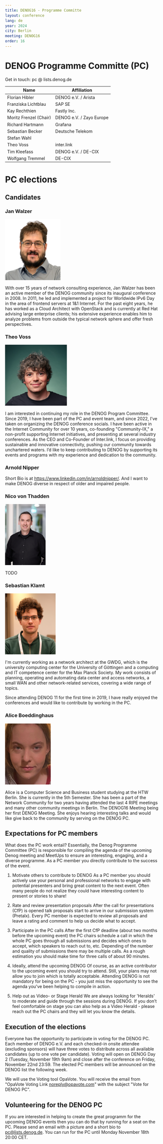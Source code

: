 ```yaml
---
title: DENOG16 - Programme Committe
layout: conference
lang: de
year: 2024
city: Berlin
meeting: DENOG16
order: 16
---
```


# DENOG Programme Committe (PC)

Get in touch: pc @ lists.denog.de

| Name                   | Affiliation                       |
|------------------------|-----------------------------------|
| Florian Hibler         | DENOG e.V. / Arista               |
| Franziska Lichtblau    | SAP SE                            |
| Kay Rechthien          | Fastly Inc.                       |
| Moritz Frenzel (Chair) | DENOG e.V. / Zayo Europe          |
| Richard Hartmann       | Grafana                           |
| Sebastian Becker       | Deutsche Telekom                  |
| Stefan Wahl            |                                   |
| Theo Voss              | inter.link                        |
| Tim Kleefass           | DENOG e.V. / DE-CIX               |
| Wolfgang Tremmel       | DE-CIX                            |


# PC elections

## Candidates

### Jan Walzer

<img height="200px" src="/images/meetings/denog16/pc_jan_walzer.png" />

With over 15 years of network consulting experience, Jan Walzer has been an active member of the DENOG community since its inaugural conference in 2008.
In 2011, he led and implemented a project for Worldwide IPv6 Day in the area of frontend servers at 1&1 Internet.
For the past eight years, he has worked as a Cloud Architect with OpenStack and is currently at Red Hat advising large enterprise clients; his extensive experience enables him to analyze problems from outside the typical network sphere and offer fresh perspectives.

### Theo Voss

<img height="200px" src="/images/meetings/denog16/pc_theo_voss.jpg" />

I am interested in continuing my role in the DENOG Program Committee. Since 2019, I have been part of the PC and event team, and since 2022, I’ve taken on organizing the DENOG conference socials. I have been active in the Internet Community for over 10 years, co-founding "Community-IX," a non-profit supporting Internet initiatives, and presenting at several industry conferences. As the CEO and Co-Founder of Inter.link, I focus on providing sustainable and innovative connectivity, pushing our community towards unchartered waters. I’d like to keep contributing to DENOG by supporting its events and programs with my experience and dedication to the community.

### Arnold Nipper 

Short Bio is at https://www.linkedin.com/in/arnoldnipper/. And I want to make DENOG diverse in respect of older and impaired people. 

### Nico von Thadden

<img height="200px" src="/images/meetings/denog16/pc_nico_von_thadden.jpg" />

TODO

### Sebastian Klamt 

<img height="200px" src="/images/meetings/denog16/pc_sebastian_klamt.jpg" />

I'm currently working as a network architect at the GWDG, which is the university computing center for the University of Göttingen and a computing and IT competence center for the Max Planck Society.
My work consists of planning, operating and automating data center and access networks, a small WAN and other network-related services, covering a wide range of topics.

Since attending DENOG 11 for the first time in 2019, I have really enjoyed the conferences and would like to contribute by working in the PC. 

### Alice Boeddinghaus 

<img height="200px" src="/images/meetings/denog16/pc_alice_boeddinghaus.jpg" />

Alice is a Computer Science and Business student studying at the HTW Berlin. She is currently in the
5th Semester. She has been a part of the Network Community for two years having attended the last 4
RIPE meetings and many other community meetings in Berlin. The DENOG16 Meeting being her first
DENOG Meeting.
She enjoys hearing interesting talks and would like give back to the community by serving on the
DENOG PC.


## Expectations for PC members

What does the PC work entail?  Essentially, the Denog Programme Committee (PC)
is responsible for compiling the agenda of the upcoming Denog meeting and
MeetUps to ensure an interesting, engaging, and a diverse programme. As a PC
member you directly contribute to the success of the event.  

1) Motivate others
to contribute to DENOG As a PC member you should actively use your personal and
professional networks to engage with potential presenters and bring great
content to the next event. Often many people do not realize they could have
interesting content to present or stories to share! 

2) Rate and review
presentation proposals After the call for presentations (CfP) is opened talk
proposals start to arrive in our submission system (Pretalx).  Every PC member
is expected to review all proposals and leave a rating and comment to help us
decide what to accept. 

3) Participate in the PC calls After the first CfP
deadline (about two months before the upcoming event) the PC chairs schedule a
call in which the whole PC goes through all submissions and decides which ones
to accept, which speakers to reach out to, etc. Depending of the number and
quality of submissions there may be multiple calls. As a rough estimation you
should make time for three calls of about 90 minutes. 

4) Ideally, attend the
upcoming DENOG Of course, as an active contributor to the upcoming event you
should try to attend. Still, your plans may not allow you to join which is
totally acceptable. Attending DENOG is not mandatory for being on the PC - you
just miss the opportunity to see the agenda you've been helping to compile in
action. 

5) Help out as Video- or Stage Herald We are always looking for
'Heralds' to moderate and guide through the sessions during DENOG. If you don’t
feel comfortable on stage you can also help as a Video Herald - please reach out
the PC chairs and they will let you know the details.


## Execution of the elections 

Everyone has the opportunity to participate in voting for the DENOG PC. Each
member of DENOG e.V. and each checked-in onsite attendee (excluding sponsors)
will have three votes to distribute across all available candidates (up to one
vote per candidate). Voting will open on DENOG Day 2 (Tuesday, November 19th
9am) and close after the conference on Friday, November 22nd 23:59. The elected
PC members will be announced on the DENOG list the following week.

We will use the Voting tool OpaVote. You will receive the email from "OpaVote
Voting Link <noreply@opavote.com>" with the subject "Vote for DENOG PC".

## Volunteering for the DENOG PC

If you are interested in helping to create the great programm for the upcoming
DENOG events then you can do that by running for a seat on the PC. Please send
an email with a picture and a short bio to pc@lists.denog.de.  You can run for
the PC until Monday November 18th 20:00 CET. 
